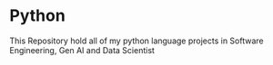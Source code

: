 # Python
This Repository hold all of my python language projects in Software Engineering, Gen AI and Data Scientist
